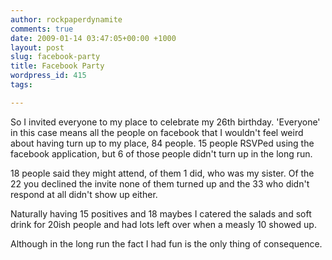 ```yaml
---
author: rockpaperdynamite
comments: true
date: 2009-01-14 03:47:05+00:00 +1000
layout: post
slug: facebook-party
title: Facebook Party
wordpress_id: 415
tags:

---
```


So I invited everyone to my place to celebrate my 26th birthday. 'Everyone' in this case means all the people on facebook that I wouldn't feel weird about having turn up to my place, 84 people. 15 people RSVPed using the facebook application, but 6 of those people didn't turn up in the long run.

18 people said they might attend, of them 1 did, who was my sister. Of the 22 you declined the invite none of them turned up and the 33 who didn't respond at all didn't show up either.

Naturally having 15 positives and 18 maybes I catered the salads and soft drink for 20ish people and had lots left over when a measly 10 showed up.

Although in the long run the fact I had fun is the only thing of consequence.
